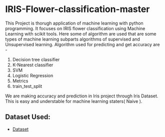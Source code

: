 # IRIS-Flower-classification-master
This Project is thorugh application of machine learning with python programming.
It focuses on IRIS flower classification using Machine Learning with scikit tools. 
Here some of algorithm are used that are some types of machine learning subparts algorithms of supervised and Unsupervised learning.
Algorithm used for predicting and get accuracy are -
1. Decision tree classifier 
2. K-Nearest classifier
3. SVM
4. Logistic Regression 
5. Metrics
6. train_test_split
   
We are making accuracy and prediction in Iris project through Iris Dataset.
This is easy and understable for machine learning staters( Naive ).

## Dataset Used:
- <a href="">Dataset</a>

